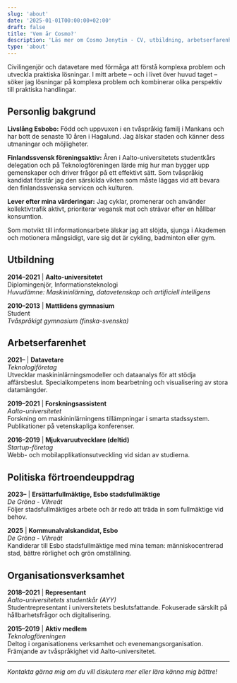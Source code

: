 ```yaml
---
slug: 'about'
date: '2025-01-01T00:00:00+02:00'
draft: false
title: 'Vem är Cosmo?'
description: 'Läs mer om Cosmo Jenytin - CV, utbildning, arbetserfarenhet och politiska uppdrag'
type: 'about'
---
```


Civilingenjör och datavetare med förmåga att förstå komplexa problem och utveckla praktiska lösningar. I mitt arbete – och i livet över huvud taget – söker jag lösningar på komplexa problem och kombinerar olika perspektiv till praktiska handlingar.

## Personlig bakgrund

**Livslång Esbobo:** Född och uppvuxen i en tvåspråkig familj i Mankans och har bott de senaste 10 åren i Hagalund. Jag älskar staden och känner dess utmaningar och möjligheter.

**Finlandssvensk föreningsaktiv:** Åren i Aalto-universitetets studentkårs delegation och på Teknologföreningen lärde mig hur man bygger upp gemenskaper och driver frågor på ett effektivt sätt. Som tvåspråkig kandidat förstår jag den särskilda vikten som måste läggas vid att bevara den finlandssvenska servicen och kulturen.

**Lever efter mina värderingar:** Jag cyklar, promenerar och använder kollektivtrafik aktivt, prioriterar vegansk mat och strävar efter en hållbar konsumtion.

Som motvikt till informationsarbete älskar jag att slöjda, sjunga i Akademen och motionera mångsidigt, vare sig det är cykling, badminton eller gym.

## Utbildning

**2014–2021** | **Aalto-universitetet**  
Diplomingenjör, Informationsteknologi  
*Huvudämne: Maskininlärning, datavetenskap och artificiell intelligens*

**2010–2013** | **Mattlidens gymnasium**  
Student  
*Tvåspråkigt gymnasium (finska-svenska)*

## Arbetserfarenhet

**2021–** | **Datavetare**  
*Teknologiföretag*  
Utvecklar maskininlärningsmodeller och dataanalys för att stödja affärsbeslut. Specialkompetens inom bearbetning och visualisering av stora datamängder.

**2019–2021** | **Forskningsassistent**  
*Aalto-universitetet*  
Forskning om maskininlärningens tillämpningar i smarta stadssystem. Publikationer på vetenskapliga konferenser.

**2016–2019** | **Mjukvaruutvecklare (deltid)**  
*Startup-företag*  
Webb- och mobilapplikationsutveckling vid sidan av studierna.

## Politiska förtroendeuppdrag

**2023–** | **Ersättarfullmäktige, Esbo stadsfullmäktige**  
*De Gröna - Vihreät*  
Följer stadsfullmäktiges arbete och är redo att träda in som fullmäktige vid behov.

**2025** | **Kommunalvalskandidat, Esbo**  
*De Gröna - Vihreät*  
Kandiderar till Esbo stadsfullmäktige med mina teman: människocentrerad stad, bättre rörlighet och grön omställning.

## Organisationsverksamhet

**2018–2021** | **Representant**  
*Aalto-universitetets studentkår (AYY)*  
Studentrepresentant i universitetets beslutsfattande. Fokuserade särskilt på hållbarhetsfrågor och digitalisering.

**2015–2019** | **Aktiv medlem**  
*Teknologföreningen*  
Deltog i organisationens verksamhet och evenemangsorganisation. Främjande av tvåspråkighet vid Aalto-universitetet.

---

*Kontakta gärna mig om du vill diskutera mer eller lära känna mig bättre!*
